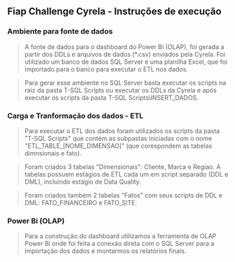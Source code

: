 ## **Fiap Challenge Cyrela** - Instruções de execução

### Ambiente para fonte de dados

> A fonte de dados para o dashboard do Power Bi (OLAP), foi gerada a partir dos DDLs e arquivos de dados (*.csv) enviados pela Cyrela. 
Foi utilizado um banco de dados SQL Server e uma planilha Excel, que foi importado para o banco para executar o ETL nos dados.

> Para gerar esse ambiente no SQL Server basta executar os scripts na raiz da pasta T-SQL Scripts ou executar os DDLs da Cyrela e após executar os scripts
da pasta T-SQL Scripts\INSERT_DADOS\.

### Carga e Tranformação dos dados - ETL

> Para executar o ETL dos dados foram utilizados os scripts da pasta "T-SQL Scripts" que contém as subpastas iniciadas com o nome "ETL_TABLE_[NOME_DIMENSAO]" (que corespondem as tabelas dimnsionais e fato).

> Foram criados 3 tabelas "Dimensionais": Cliente, Marca e Regiao. 
> A tabelas possuem estágios de ETL cada um em script separado (DDL e DML), incluindo estágio de Data Quality.

> Foram criados também 2 tabelas "Fatos" com seus scripts de DDL e DML: FATO_FINANCEIRO e FATO_SITE.

### Power Bi (OLAP)

> Para a construção do dashboard utilizamos a ferramenta de OLAP Power Bi onde foi feita a conexão direta com o SQL Server para a importação dos dados e montarmos os relatórios finais.
